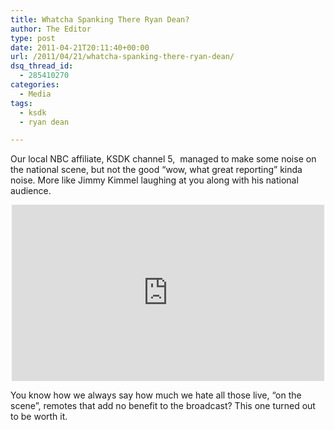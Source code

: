 ```yaml
---
title: Whatcha Spanking There Ryan Dean?
author: The Editor
type: post
date: 2011-04-21T20:11:40+00:00
url: /2011/04/21/whatcha-spanking-there-ryan-dean/
dsq_thread_id:
  - 285410270
categories:
  - Media
tags:
  - ksdk
  - ryan dean

---
```

Our local NBC affiliate, KSDK channel 5,  managed to make some noise on the national scene, but not the good &#8220;wow, what great reporting&#8221; kinda noise. More like Jimmy Kimmel laughing at you along with his national audience.

<span class="embed-youtube" style="text-align:center; display: block;"><iframe class='youtube-player' type='text/html' width='500' height='282' src='http://www.youtube.com/embed/1EbsnFwU9mg?version=3&#038;rel=1&#038;fs=1&#038;autohide=2&#038;showsearch=0&#038;showinfo=1&#038;iv_load_policy=1&#038;wmode=transparent' allowfullscreen='true' style='border:0;'></iframe></span>

You know how we always say how much we hate all those live, &#8220;on the scene&#8221;, remotes that add no benefit to the broadcast? This one turned out to be worth it.